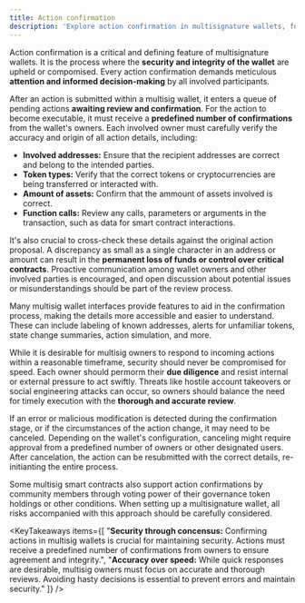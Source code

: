 ```yaml
---
title: Action confirmation
description: 'Explore action confirmation in multisignature wallets, focusing on how careful verification of transaction details ensures security and prevents errors.'
---
```


<script>
	import {KeyTakeaways} from "$modules/knowledge-base"
</script>

Action confirmation is a critical and defining feature of multisignature wallets. It is the process where the **security and integrity of the wallet** are upheld or compomised. Every action confirmation demands meticulous **attention and informed decision-making** by all involved participants.

After an action is submitted within a multisig wallet, it enters a queue of pending actions **awaiting review and confirmation**. For the action to become executable, it must receive a **predefined number of confirmations** from the wallet's owners. Each involved owner must carefully verify the accuracy and origin of all action details, including:

- **Involved addresses:** Ensure that the recipient addresses are correct and belong to the intended parties.
- **Token types:** Verify that the correct tokens or cryptocurrencies are being transferred or interacted with.
- **Amount of assets:** Confirm that the ammount of assets involved is correct.
- **Function calls:** Review any calls, parameters or arguments in the transaction, such as data for smart contract interactions.

It's also crucial to cross-check these details against the original action proposal. A discrepancy as small as a single character in an address or amount can result in the **permanent loss of funds or control over critical contracts**. Proactive communication among wallet owners and other involved parties is encouraged, and open discussion about potential issues or misunderstandings should be part of the review process.

Many multisig wallet interfaces provide features to aid in the confirmation process, making the details more accessible and easier to understand. These can include labeling of known addresses, alerts for unfamiliar tokens, state change summaries, action simulation, and more.

While it is desirable for multisig owners to respond to incoming actions within a reasonable timeframe, security should never be compromised for speed. Each owner should permorm their **due diligence** and resist internal or external pressure to act swiftly. Threats like hostile account takeovers or social engineering attacks can occur, so owners should balance the need for timely execution with the **thorough and accurate review**.

If an error or malicious modification is detected during the confirmation stage, or if the circumstances of the action change, it may need to be canceled. Depending on the wallet's configuration, canceling might require approval from a predefined number of owners or other designated users. After cancelation, the action can be resubmitted with the correct details, re-initianting the entire process.

Some multisig smart contracts also support action confirmations by community members through voting power of their governance token holdings or other conditions. When setting up a multisignature wallet, all risks accompanied with this approach should be carefully considered.

<KeyTakeaways items={[
"<b>Security through concensus:</b> Confirming actions in multisig wallets is crucial for maintaining security. Actions must receive a predefined number of confirmations from owners to ensure agreement and integrity.",
"<b>Accuracy over speed:</b> While quick responses are desirable, multisig owners must focus on accurate and thorough reviews. Avoiding hasty decisions is essential to prevent errors and maintain security."
]} />
